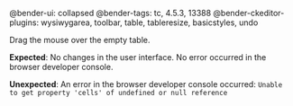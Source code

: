 @bender-ui: collapsed
@bender-tags: tc, 4.5.3, 13388
@bender-ckeditor-plugins: wysiwygarea, toolbar, table, tableresize, basicstyles, undo

Drag the mouse over the empty table.

**Expected**: No changes in the user interface. No error occurred in the browser developer console.

**Unexpected**: An error in the browser developer console occurred: `Unable to get property 'cells' of undefined or null reference`